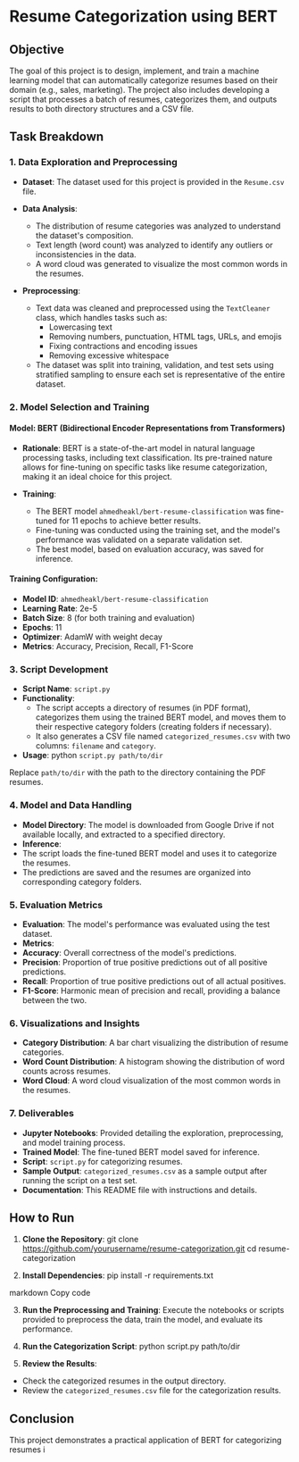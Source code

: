 # Resume Categorization using BERT

## Objective

The goal of this project is to design, implement, and train a machine learning model that can automatically categorize resumes based on their domain (e.g., sales, marketing). The project also includes developing a script that processes a batch of resumes, categorizes them, and outputs results to both directory structures and a CSV file.

## Task Breakdown

### 1. Data Exploration and Preprocessing

- **Dataset**: The dataset used for this project is provided in the `Resume.csv` file.
- **Data Analysis**:
  - The distribution of resume categories was analyzed to understand the dataset's composition.
  - Text length (word count) was analyzed to identify any outliers or inconsistencies in the data.
  - A word cloud was generated to visualize the most common words in the resumes.

- **Preprocessing**:
  - Text data was cleaned and preprocessed using the `TextCleaner` class, which handles tasks such as:
    - Lowercasing text
    - Removing numbers, punctuation, HTML tags, URLs, and emojis
    - Fixing contractions and encoding issues
    - Removing excessive whitespace
  - The dataset was split into training, validation, and test sets using stratified sampling to ensure each set is representative of the entire dataset.

### 2. Model Selection and Training

#### Model: BERT (Bidirectional Encoder Representations from Transformers)

- **Rationale**: BERT is a state-of-the-art model in natural language processing tasks, including text classification. Its pre-trained nature allows for fine-tuning on specific tasks like resume categorization, making it an ideal choice for this project.
  
- **Training**:
  - The BERT model `ahmedheakl/bert-resume-classification` was fine-tuned for 11 epochs to achieve better results.
  - Fine-tuning was conducted using the training set, and the model's performance was validated on a separate validation set.
  - The best model, based on evaluation accuracy, was saved for inference.

#### Training Configuration:

- **Model ID**: `ahmedheakl/bert-resume-classification`
- **Learning Rate**: 2e-5
- **Batch Size**: 8 (for both training and evaluation)
- **Epochs**: 11
- **Optimizer**: AdamW with weight decay
- **Metrics**: Accuracy, Precision, Recall, F1-Score

### 3. Script Development

- **Script Name**: `script.py`
- **Functionality**:
  - The script accepts a directory of resumes (in PDF format), categorizes them using the trained BERT model, and moves them to their respective category folders (creating folders if necessary).
  - It also generates a CSV file named `categorized_resumes.csv` with two columns: `filename` and `category`.
- **Usage**:
python `script.py path/to/dir`


Replace `path/to/dir` with the path to the directory containing the PDF resumes.

### 4. Model and Data Handling

- **Model Directory**: The model is downloaded from Google Drive if not available locally, and extracted to a specified directory.
- **Inference**:
- The script loads the fine-tuned BERT model and uses it to categorize the resumes.
- The predictions are saved and the resumes are organized into corresponding category folders.

### 5. Evaluation Metrics

- **Evaluation**: The model's performance was evaluated using the test dataset.
- **Metrics**:
- **Accuracy**: Overall correctness of the model's predictions.
- **Precision**: Proportion of true positive predictions out of all positive predictions.
- **Recall**: Proportion of true positive predictions out of all actual positives.
- **F1-Score**: Harmonic mean of precision and recall, providing a balance between the two.

### 6. Visualizations and Insights

- **Category Distribution**: A bar chart visualizing the distribution of resume categories.
- **Word Count Distribution**: A histogram showing the distribution of word counts across resumes.
- **Word Cloud**: A word cloud visualization of the most common words in the resumes.

### 7. Deliverables

- **Jupyter Notebooks**: Provided detailing the exploration, preprocessing, and model training process.
- **Trained Model**: The fine-tuned BERT model saved for inference.
- **Script**: `script.py` for categorizing resumes.
- **Sample Output**: `categorized_resumes.csv` as a sample output after running the script on a test set.
- **Documentation**: This README file with instructions and details.

## How to Run

1. **Clone the Repository**:
git clone https://github.com/yourusername/resume-categorization.git cd resume-categorization


2. **Install Dependencies**:
pip install -r requirements.txt

markdown
Copy code

3. **Run the Preprocessing and Training**:
Execute the notebooks or scripts provided to preprocess the data, train the model, and evaluate its performance.

4. **Run the Categorization Script**:
python script.py path/to/dir

5. **Review the Results**:
- Check the categorized resumes in the output directory.
- Review the `categorized_resumes.csv` file for the categorization results.

## Conclusion

This project demonstrates a practical application of BERT for categorizing resumes i
